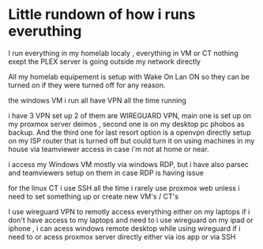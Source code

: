 # Little rundown of how i runs everuthing

I run everything in my homelab localy , everything in VM or CT 
nothing exept the PLEX server is going outside my network directly 

All my homelab equipement is setup with Wake On Lan ON so they can be turned on if they were turned off for any reason.

the windows VM i run all have VPN all the time running 

i have 3 VPN set up 2 of them are WIREGUARD VPN, main one is set up on my proxmox server deimos , second one is on my desktop pc phobos as backup. And the third one for last resort option is a openvpn directly setup on my ISP router that is turned off but could turn it on using machines in my house via teamviewer access in case i'm not at home or near.

i access my Windows VM mostly via windows RDP, but i have also parsec and teamviewers setup on them in case RDP is having issue 

for the linux CT i use SSH all the time i rarely use proxmox web unless i need to set something up or create new VM's / CT's 

I use wireguard VPN to remotly access everything either on my laptops if i don't have access to my laptops and need to i use wireguard on my ipad or iphone , i can acess windows remote desktop while using wireguard if i need to or acess proxmox server directly either via ios app or via SSH

